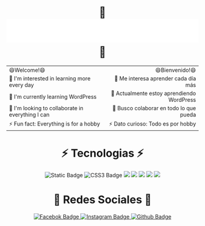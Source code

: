 <h1 align="center">
  👋<img src="https://raw.githubusercontent.com/P4rilliS/P4rilliS/master/name.svg" alt="Marton Lederer" />👋
</h1>
<div align="center">
  <table>
    <tr>
      <td>😄Welcome!😄</td>
      <td align="right">😄Bienvenido!😄</td>
    </tr>
    <tr>
      <td>👀 I'm interested in learning more every day</td>
      <td align="right">👀 Me interesa aprender cada día más</td>
    </tr>
    <tr>
      <td>🌱 I'm currently learning WordPress</td>
      <td align="right">🌱 Actualmente estoy aprendiendo WordPress</td>
    </tr>
    <tr>
      <td>💞️ I'm looking to collaborate in everything I can</td>
      <td align="right">💞️ Busco colaborar en todo lo que pueda</td>
    </tr>
    <tr>
      <td>⚡ Fun fact: Everything is for a hobby</td>
      <td align="right">⚡ Dato curioso: Todo es por hobby</td>
    </tr>
  </table>
</div>
<div align="center"><h1>⚡ Tecnologias ⚡</h1></div>
<div align="center">
  <img alt="Static Badge" src="https://img.shields.io/badge/HTML5-1?style=for-the-badge&logo=html5&logoColor=%23E34F26&labelColor=black&color=%23E34F26">
  <img src="https://img.shields.io/badge/CSS3-1572B6?style=for-the-badge&logo=css3&logoColor=white" alt="CSS3 Badge" />
  <img src="https://img.shields.io/badge/JavaScript-1?style=for-the-badge&logo=javascript&logoColor=%23F7DF1E&labelColor=black&color=%23F7DF1E">
  <img src="https://img.shields.io/badge/Python-1?style=for-the-badge&logo=python&logoColor=%233776AB&labelColor=black&color=%233776AB">
  <img src="https://img.shields.io/badge/Googlesheets-1?style=for-the-badge&logo=googlesheets&logoColor=%2334A853&labelColor=black&color=%2334A853">
  <img src="https://img.shields.io/badge/React-1?style=for-the-badge&logo=react&logoColor=%2361DAFB&labelColor=black&color=%2361DAFB">
  <img src="https://img.shields.io/badge/WordPress-1?style=for-the-badge&logo=wordpress&logoColor=%2321759B&labelColor=black&color=%2321759B">

</div>
<div align="center"><h1>🔗 Redes Sociales 🔗</h1></div>
  <div align="center">
    <a href="https://facebook.com/slpl46">
      <img src="https://img.shields.io/badge/Facebook-a?style=for-the-badge&logo=facebook&color=0866FF" alt="Facebok Badge" >
    </a>
    <a href="https://instagram.com/slpl46">
      <img src="https://img.shields.io/badge/Instagram-a?style=for-the-badge&logo=instagram&color=%23FF0069" alt="Instagram Badge" >
    </a>
    <a href="https://github.com/P4rilliS">
      <img src="https://img.shields.io/badge/GitHub-a?style=for-the-badge&logo=github&color=%23181717&link=https%3A%2F%2Fwww.instagram.com%2Fslpl46" alt="Github Badge">
    </a>
  </div>
